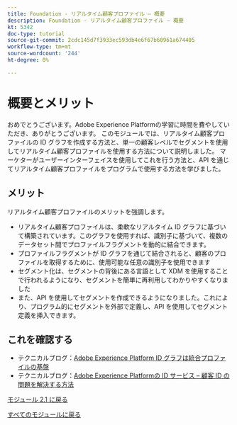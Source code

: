 ```yaml
---
title: Foundation - リアルタイム顧客プロファイル – 概要
description: Foundation - リアルタイム顧客プロファイル – 概要
kt: 5342
doc-type: tutorial
source-git-commit: 2cdc145d7f3933ec593db4e6f67b60961a674405
workflow-type: tm+mt
source-wordcount: '244'
ht-degree: 0%

---
```


# 概要とメリット

おめでとうございます。Adobe Experience Platformの学習に時間を費やしていただき、ありがとうございます。
このモジュールでは、リアルタイム顧客プロファイルの ID グラフを作成する方法と、単一の顧客レベルでセグメントを使用してリアルタイム顧客プロファイルを使用する方法について説明しました。 マーケターがユーザーインターフェイスを使用してこれを行う方法と、API を通じてリアルタイム顧客プロファイルをプログラムで使用する方法を学びました。

## メリット

リアルタイム顧客プロファイルのメリットを強調します。

- リアルタイム顧客プロファイルは、柔軟なリアルタイム ID グラフに基づいて構築されています。このグラフを使用すれば、識別子に基づいて、複数のデータセット間でプロファイルフラグメントを動的に結合できます。
- プロファイルフラグメントが ID グラフを通じて結合されると、顧客のプロファイルを取得するために、使用可能な任意の識別子を使用できます
- セグメント化は、セグメントの背後にある言語として XDM を使用することで行われるようになり、セグメントを簡単に再利用してわかりやすくなりました
- また、API を使用してセグメントを作成できるようになりました。これにより、プログラム的にセグメントを外部で定義し、API を使用してセグメント定義を挿入できます。

## これを確認する

- テクニカルブログ：[Adobe Experience Platform ID グラフは統合プロファイルの基盤 ](https://medium.com/adobetech/adobe-experience-platform-identity-graph-is-the-foundation-for-the-unified-profile-e8435d26dce7)
- テクニカルブログ：[Adobe Experience Platformの ID サービス – 顧客 ID の問題を解決する方法 ](https://medium.com/adobetech/adobe-experience-platforms-identity-service-how-to-solve-the-customer-identity-conundrum-f95e22d16ea9)

[モジュール 2.1 に戻る](./real-time-customer-profile.md)

[すべてのモジュールに戻る](../../../overview.md)

